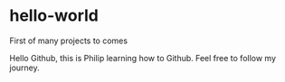 # hello-world
First of many projects to comes 

Hello Github, this is Philip learning how to Github. 
Feel free to follow my journey. 

